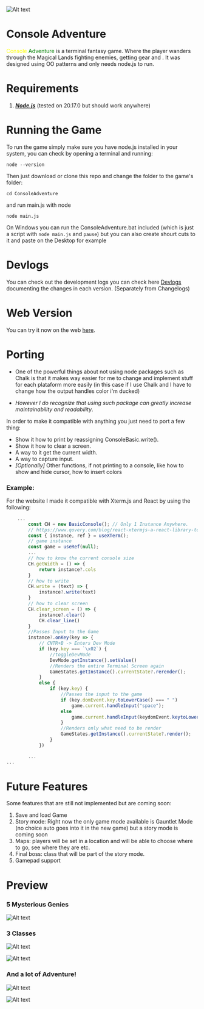 ![Alt text](./Game/Assets//Logo.png)

# Console Adventure

<span style="color:Yellow">Console</span> <span style="color:Green">Adventure</span> is a terminal fantasy game. Where 
the player wanders through the Magical Lands fighting enemies, getting gear and .
It was designed using OO patterns and only needs node.js to run.

# Requirements

1. ***[Node.js](https://nodejs.org/pt)*** (tested on 20.17.0 but should work anywhere)

# Running the Game
To run the game simply make sure you have node.js installed in your system, you can check by opening a terminal and running:

```shell
node --version
``` 

Then just download or clone this repo and change the folder to the game's folder:
```shell
cd ConsoleAdventure
```
and run main.js with node
```shell
node main.js
```

On Windows you can run the ConsoleAdventure.bat included
(which is just a script with ```node main.js``` and ```pause```) but you can also create shourt cuts to it and paste on the Desktop for example

# Devlogs
You can check out the development logs you can check here [Devlogs](/Game/Devlog/version0_3.md) documenting the changes in each version. (Separately from Changelogs)

# Web Version

You can try it now on the web [here](www.consoleadventure.com).

# Porting
* One of the powerful things about not using node packages such as Chalk is that it makes way easier for me to change and implement stuff  for each plataform more easily (in this case if I use Chalk and I have to change how the output handles color i'm ducked)

* *However I do recognize that using such package can greatly increase maintainability and readability*.

In order to make it compatible with anything you just need to port a few thing:
* Show it how to print by reassigning ConsoleBasic.write().
* Show it how to clear a screen.
* A way to it get the current width.
* A way to capture input.
* *[Optionally]* Other functions, if not printing to a console, like how to show and hide cursor, how to insert colors

### Example:
For the website I made it compatible with Xterm.js and React by using the following:

```Javascript
    ...
        const CH = new BasicConsole(); // Only 1 Instance Anywhere.
        // https://www.qovery.com/blog/react-xtermjs-a-react-library-to-build-terminals/
        const { instance, ref } = useXTerm(); 
        // game instance
        const game = useRef(null);
        ...
        // how to know the current console size
        CH.getWidth = () => {
            return instance?.cols
        }
        // how to write
        CH.write = (text) => {
            instance?.write(text)
        }
        // how to clear screen
        CH.clear_screen = () => {
            instance?.clear()
            CH.clear_line()
        }
        //Passes Input to the Game
        instance?.onKey(key => {
            // CNTR+B -> Enters Dev Mode
            if (key.key === `\x02`) {
                //toggleDevMode
                DevMode.getInstance().setValue()
                //Renders the entire Terminal Screen again
                GameStates.getInstance().currentState?.rerender();
            }
            else {
                if (key.key) {
                    //Passes the input to the game
                    if (key.domEvent.key.toLowerCase() === " ")
                        game.current.handleInput("space");
                    else
                        game.current.handleInput(keydomEvent.keytoLowerCase());
                    }
                    //Renders only what need to be render
                    GameStates.getInstance().currentState?.render();
                }
            })

        ...
...
```


# Future Features

Some features that are still not implemented but are coming soon:

1. Save and load Game
3. Story mode: Right now the only game mode available is Gauntlet Mode (no choice auto goes into it in the new game) but a story mode is coming soon
4. Maps: players will be set in a location and will be able to choose where to go, see where they are etc.
5. Final boss: class that will be part of the story mode.
6. Gamepad support

# Preview

### 5 Mysterious Genies
![Alt text](./Game/Assets//Genies.png)

### 3 Classes

![Alt text](./Game/Assets//Classes.png)


![Alt text](./Game/Assets//Warrior.png)

### And a lot of Adventure!
![Alt text](./Game/Assets//Adventure2.png)

![Alt text](./Game/Assets//Slain2.png)
